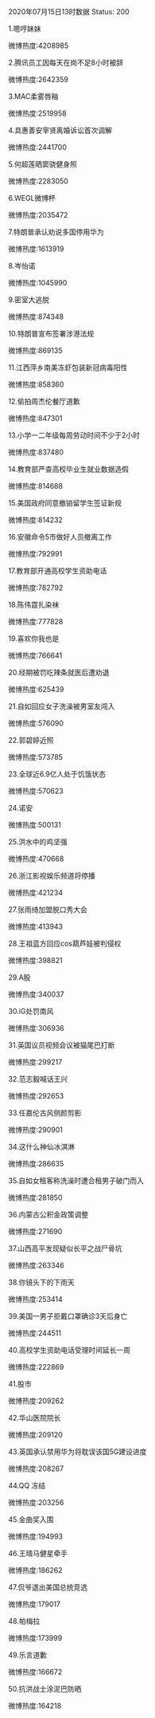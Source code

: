 2020年07月15日13时数据
Status: 200

1.嗯哼妹妹

微博热度:4208985

2.腾讯员工因每天在岗不足8小时被辞

微博热度:2642359

3.MAC柔雾唇釉

微博热度:2519958

4.具惠善安宰贤离婚诉讼首次调解

微博热度:2441700

5.何超莲晒窦骁健身照

微博热度:2283050

6.WEGL微博杯

微博热度:2035472

7.特朗普承认劝说多国停用华为

微博热度:1613919

8.岑怡诺

微博热度:1045990

9.密室大逃脱

微博热度:874348

10.特朗普宣布签署涉港法规

微博热度:869135

11.江西萍乡南美冻虾包装新冠病毒阳性

微博热度:858360

12.偷拍周杰伦餐厅道歉

微博热度:847301

13.小学一二年级每周劳动时间不少于2小时

微博热度:837480

14.教育部严查高校毕业生就业数据造假

微博热度:814688

15.美国政府同意撤销留学生签证新规

微博热度:814232

16.安徽命令5市做好人员撤离工作

微博热度:792991

17.教育部开通高校学生资助电话

微博热度:782792

18.陈伟霆扎染袜

微博热度:777828

19.喜欢你我也是

微博热度:766641

20.经期被罚吃辣条就医后遭劝退

微博热度:625439

21.自如回应女子洗澡被男室友闯入

微博热度:576090

22.郭碧婷近照

微博热度:573785

23.全球近6.9亿人处于饥饿状态

微博热度:570623

24.诺安

微博热度:500131

25.洪水中的鸡坚强

微博热度:470668

26.浙江影视娱乐频道将停播

微博热度:421234

27.张雨绮加盟脱口秀大会

微博热度:413943

28.王祖蓝方回应cos葫芦娃被判侵权

微博热度:398821

29.A股

微博热度:340037

30.iG处罚南风

微博热度:306936

31.英国议员视频会议被猫尾巴打断

微博热度:299217

32.范志毅喊话王兴

微博热度:292653

33.任嘉伦古风侧颜剪影

微博热度:290901

34.这什么神仙冰淇淋

微博热度:286635

35.自如女租客称洗澡时遭合租男子破门而入

微博热度:281850

36.内蒙古公积金政策调整

微博热度:271690

37.山西高平发现疑似长平之战尸骨坑

微博热度:263346

38.你镜头下的下雨天

微博热度:253414

39.美国一男子拒戴口罩确诊3天后身亡

微博热度:244511

40.高校学生资助电话受理时间延长一周

微博热度:222869

41.股市

微博热度:209262

42.华山医院院长

微博热度:209120

43.英国承认禁用华为将耽误该国5G建设进度

微博热度:208267

44.QQ 冻结

微博热度:203256

45.金曲奖入围

微博热度:194993

46.王晴马健星牵手

微博热度:186262

47.侃爷退出美国总统竞选

微博热度:179017

48.帕梅拉

微博热度:173999

49.乐言道歉

微博热度:166672

50.抗洪战士涂泥巴防晒

微博热度:164218


